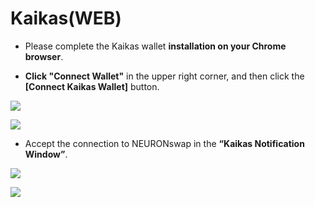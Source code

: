 # Kaikas(WEB)

* Please complete the Kaikas wallet **installation on your Chrome browser**.



* **Click "Connect Wallet"** in the upper right corner, and then click the **\[Connect Kaikas Wallet]** button.

![](<../../.gitbook/assets/지갑연결하기 클립\_12.jpg>)

![](<../../.gitbook/assets/지갑연결하기 클립\_13 (1).jpg>)

* Accept the connection to NEURONswap in the **“Kaikas Notification Window”**.

![](<../../.gitbook/assets/지갑연결하기 클립\_14.jpg>)

![](<../../.gitbook/assets/지갑연결하기 클립\_8.jpg>)
